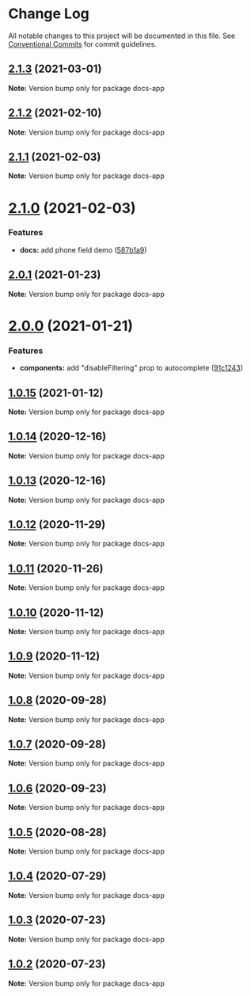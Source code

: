 # Change Log

All notable changes to this project will be documented in this file.
See [Conventional Commits](https://conventionalcommits.org) for commit guidelines.

## [2.1.3](https://github.com/PeculiarVentures/peculiar-react-components/compare/docs-app@2.1.2...docs-app@2.1.3) (2021-03-01)

**Note:** Version bump only for package docs-app





## [2.1.2](https://github.com/PeculiarVentures/peculiar-react-components/compare/docs-app@2.1.1...docs-app@2.1.2) (2021-02-10)

**Note:** Version bump only for package docs-app





## [2.1.1](https://github.com/PeculiarVentures/peculiar-react-components/compare/docs-app@2.1.0...docs-app@2.1.1) (2021-02-03)

**Note:** Version bump only for package docs-app





# [2.1.0](https://github.com/PeculiarVentures/peculiar-react-components/compare/docs-app@2.0.1...docs-app@2.1.0) (2021-02-03)


### Features

* **docs:** add phone field demo ([587b1a9](https://github.com/PeculiarVentures/peculiar-react-components/commit/587b1a9bdc116330e44bdb75aaa72541aec7bb7a))





## [2.0.1](https://github.com/PeculiarVentures/peculiar-react-components/compare/docs-app@2.0.0...docs-app@2.0.1) (2021-01-23)

**Note:** Version bump only for package docs-app





# [2.0.0](https://github.com/PeculiarVentures/peculiar-react-components/compare/docs-app@1.0.15...docs-app@2.0.0) (2021-01-21)


### Features

* **components:** add "disableFiltering" prop to autocomplete ([91c1243](https://github.com/PeculiarVentures/peculiar-react-components/commit/91c12432f9e87e46cd5dbba941f6cf9f59807aeb))





## [1.0.15](https://github.com/PeculiarVentures/peculiar-react-components/compare/docs-app@1.0.14...docs-app@1.0.15) (2021-01-12)

**Note:** Version bump only for package docs-app





## [1.0.14](https://github.com/PeculiarVentures/peculiar-react-components/compare/docs-app@1.0.13...docs-app@1.0.14) (2020-12-16)

**Note:** Version bump only for package docs-app





## [1.0.13](https://github.com/PeculiarVentures/peculiar-react-components/compare/docs-app@1.0.12...docs-app@1.0.13) (2020-12-16)

**Note:** Version bump only for package docs-app





## [1.0.12](https://github.com/PeculiarVentures/peculiar-react-components/compare/docs-app@1.0.11...docs-app@1.0.12) (2020-11-29)

**Note:** Version bump only for package docs-app





## [1.0.11](https://github.com/PeculiarVentures/peculiar-react-components/compare/docs-app@1.0.10...docs-app@1.0.11) (2020-11-26)

**Note:** Version bump only for package docs-app





## [1.0.10](https://github.com/PeculiarVentures/peculiar-react-components/compare/docs-app@1.0.9...docs-app@1.0.10) (2020-11-12)

**Note:** Version bump only for package docs-app





## [1.0.9](https://github.com/PeculiarVentures/peculiar-react-components/compare/docs-app@1.0.8...docs-app@1.0.9) (2020-11-12)

**Note:** Version bump only for package docs-app





## [1.0.8](https://github.com/PeculiarVentures/peculiar-react-components/compare/docs-app@1.0.7...docs-app@1.0.8) (2020-09-28)

**Note:** Version bump only for package docs-app





## [1.0.7](https://github.com/PeculiarVentures/peculiar-react-components/compare/docs-app@1.0.6...docs-app@1.0.7) (2020-09-28)

**Note:** Version bump only for package docs-app





## [1.0.6](https://github.com/PeculiarVentures/peculiar-react-components/compare/docs-app@1.0.5...docs-app@1.0.6) (2020-09-23)

**Note:** Version bump only for package docs-app





## [1.0.5](https://github.com/PeculiarVentures/peculiar-react-components/compare/docs-app@1.0.4...docs-app@1.0.5) (2020-08-28)

**Note:** Version bump only for package docs-app





## [1.0.4](https://github.com/PeculiarVentures/peculiar-react-components/compare/docs-app@1.0.3...docs-app@1.0.4) (2020-07-29)

**Note:** Version bump only for package docs-app





## [1.0.3](https://github.com/PeculiarVentures/peculiar-react-components/compare/docs-app@1.0.1...docs-app@1.0.3) (2020-07-23)

**Note:** Version bump only for package docs-app





## [1.0.2](https://github.com/PeculiarVentures/peculiar-react-components/compare/docs-app@1.0.1...docs-app@1.0.2) (2020-07-23)

**Note:** Version bump only for package docs-app
